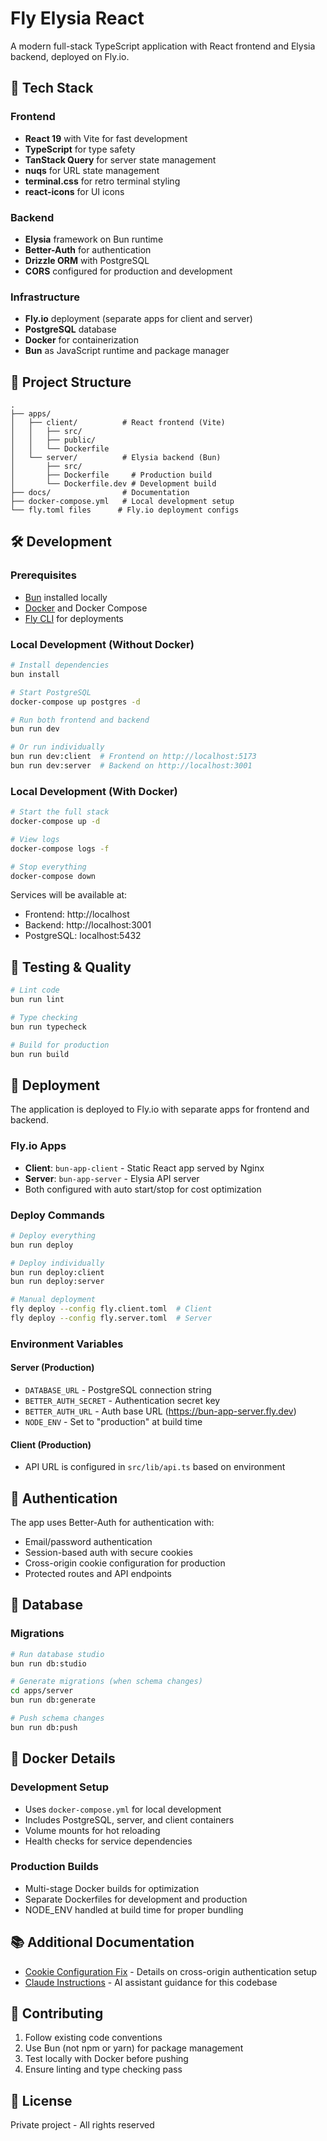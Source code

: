 # Fly Elysia React

A modern full-stack TypeScript application with React frontend and Elysia backend, deployed on Fly.io.

## 🚀 Tech Stack

### Frontend
- **React 19** with Vite for fast development
- **TypeScript** for type safety
- **TanStack Query** for server state management
- **nuqs** for URL state management
- **terminal.css** for retro terminal styling
- **react-icons** for UI icons

### Backend
- **Elysia** framework on Bun runtime
- **Better-Auth** for authentication
- **Drizzle ORM** with PostgreSQL
- **CORS** configured for production and development

### Infrastructure
- **Fly.io** deployment (separate apps for client and server)
- **PostgreSQL** database
- **Docker** for containerization
- **Bun** as JavaScript runtime and package manager

## 📁 Project Structure

```
.
├── apps/
│   ├── client/          # React frontend (Vite)
│   │   ├── src/
│   │   ├── public/
│   │   └── Dockerfile
│   └── server/          # Elysia backend (Bun)
│       ├── src/
│       ├── Dockerfile     # Production build
│       └── Dockerfile.dev # Development build
├── docs/                # Documentation
├── docker-compose.yml   # Local development setup
└── fly.toml files      # Fly.io deployment configs
```

## 🛠️ Development

### Prerequisites
- [Bun](https://bun.sh) installed locally
- [Docker](https://docker.com) and Docker Compose
- [Fly CLI](https://fly.io/docs/hands-on/install-flyctl/) for deployments

### Local Development (Without Docker)

```bash
# Install dependencies
bun install

# Start PostgreSQL
docker-compose up postgres -d

# Run both frontend and backend
bun run dev

# Or run individually
bun run dev:client  # Frontend on http://localhost:5173
bun run dev:server  # Backend on http://localhost:3001
```

### Local Development (With Docker)

```bash
# Start the full stack
docker-compose up -d

# View logs
docker-compose logs -f

# Stop everything
docker-compose down
```

Services will be available at:
- Frontend: http://localhost
- Backend: http://localhost:3001
- PostgreSQL: localhost:5432

## 🧪 Testing & Quality

```bash
# Lint code
bun run lint

# Type checking
bun run typecheck

# Build for production
bun run build
```

## 🚢 Deployment

The application is deployed to Fly.io with separate apps for frontend and backend.

### Fly.io Apps
- **Client**: `bun-app-client` - Static React app served by Nginx
- **Server**: `bun-app-server` - Elysia API server
- Both configured with auto start/stop for cost optimization

### Deploy Commands

```bash
# Deploy everything
bun run deploy

# Deploy individually
bun run deploy:client
bun run deploy:server

# Manual deployment
fly deploy --config fly.client.toml  # Client
fly deploy --config fly.server.toml  # Server
```

### Environment Variables

#### Server (Production)
- `DATABASE_URL` - PostgreSQL connection string
- `BETTER_AUTH_SECRET` - Authentication secret key
- `BETTER_AUTH_URL` - Auth base URL (https://bun-app-server.fly.dev)
- `NODE_ENV` - Set to "production" at build time

#### Client (Production)
- API URL is configured in `src/lib/api.ts` based on environment

## 🔐 Authentication

The app uses Better-Auth for authentication with:
- Email/password authentication
- Session-based auth with secure cookies
- Cross-origin cookie configuration for production
- Protected routes and API endpoints

## 📝 Database

### Migrations

```bash
# Run database studio
bun run db:studio

# Generate migrations (when schema changes)
cd apps/server
bun run db:generate

# Push schema changes
bun run db:push
```

## 🐳 Docker Details

### Development Setup
- Uses `docker-compose.yml` for local development
- Includes PostgreSQL, server, and client containers
- Volume mounts for hot reloading
- Health checks for service dependencies

### Production Builds
- Multi-stage Docker builds for optimization
- Separate Dockerfiles for development and production
- NODE_ENV handled at build time for proper bundling

## 📚 Additional Documentation

- [Cookie Configuration Fix](docs/COOKIE_FIX.md) - Details on cross-origin authentication setup
- [Claude Instructions](CLAUDE.md) - AI assistant guidance for this codebase

## 🤝 Contributing

1. Follow existing code conventions
2. Use Bun (not npm or yarn) for package management
3. Test locally with Docker before pushing
4. Ensure linting and type checking pass

## 📄 License

Private project - All rights reserved